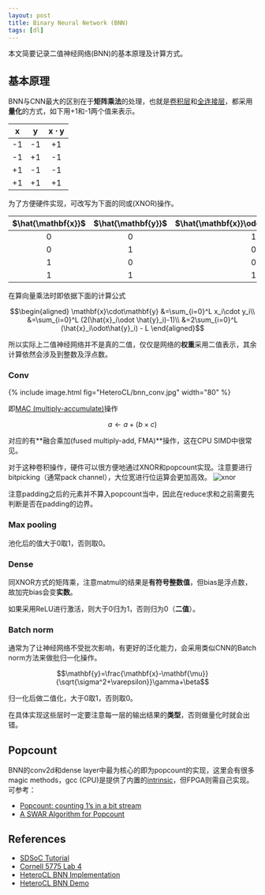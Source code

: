 ```yaml
---
layout: post
title: Binary Neural Network (BNN)
tags: [dl]
---
```


本文简要记录二值神经网络(BNN)的基本原理及计算方式。

<!--more-->

## 基本原理
BNN与CNN最大的区别在于**矩阵乘法**的处理，也就是<u>卷积层</u>和<u>全连接层</u>，都采用**量化**的方式，如下用+1和-1两个值来表示。

| $\mathbf{x}$ | $\mathbf{y}$ | $\mathbf{x}\cdot\mathbf{y}$ |
| :--: | :--: | :--: |
| -1 | -1 | +1 |
| -1 | +1 | -1 |
| +1 | -1 | -1 |
| +1 | +1 | +1 |

为了方便硬件实现，可改写为下面的同或(XNOR)操作。

| $\hat{\mathbf{x}}$ | $\hat{\mathbf{y}}$ | $\hat{\mathbf{x}}\odot\hat{\mathbf{y}}$ |
| :--: | :--: | :--: |
| 0 | 0 | 1 |
| 0 | 1 | 0 |
| 1 | 0 | 0 |
| 1 | 1 | 1 |

在算向量乘法时即依据下面的计算公式

$$\begin{aligned}
\mathbf{x}\cdot\mathbf{y}
&=\sum_{i=0}^L x_i\cdot y_i\\
&=\sum_{i=0}^L (2(\hat{x}_i\odot \hat{y}_i)-1)\\
&=2\sum_{i=0}^L (\hat{x}_i\odot\hat{y}_i) - L
\end{aligned}$$

所以实际上二值神经网络并不是真的二值，仅仅是网络的**权重**采用二值表示，其余计算依然会涉及到整数及浮点数。

### Conv
{% include image.html fig="HeteroCL/bnn_conv.jpg" width="80" %}

即[MAC (multiply-accumulate)](https://en.wikipedia.org/wiki/Multiply%E2%80%93accumulate_operation)操作

$$a\leftarrow a+(b\times c)$$

对应的有**融合乘加(fused multiply-add, FMA)**操作，这在CPU SIMD中很常见。

对于这种卷积操作，硬件可以很方便地通过XNOR和popcount实现。注意要进行bitpicking（通常pack channel），大位宽进行位运算会更加高效。
![xnor](https://software.intel.com/sites/default/files/managed/c0/e0/webops10048-fig3-bit-packing.png)

注意padding之后的元素并不算入popcount当中，因此在reduce求和之前需要先判断是否在padding的边界。

### Max pooling
池化后的值大于0取1，否则取0。

### Dense
同XNOR方式的矩阵乘，注意matmul的结果是**有符号整数值**，但bias是浮点数，故加完bias会变**实数**。

如果采用ReLU进行激活，则大于0归为1，否则归为0（**二值**）。

### Batch norm
通常为了让神经网络不受批次影响，有更好的泛化能力，会采用类似CNN的Batch norm方法来做批归一化操作。

$$\mathbf{y}=\frac{\mathbf{x}-\mathbf{\mu}}{\sqrt{\sigma^2+\varepsilon}}\gamma+\beta$$

归一化后做二值化，大于0取1，否则取0。

在具体实现这些层时一定要注意每一层的输出结果的**类型**，否则做量化时就会出错。

## Popcount
BNN的conv2d和dense layer中最为核心的即为popcount的实现，这里会有很多magic methods，gcc (CPU)是提供了内置的[intrinsic](https://docs.tvm.ai/tutorials/language/intrin_math.html)，但FPGA则需自己实现。可参考：
* [Popcount: counting 1’s in a bit stream](https://www.johndcook.com/blog/2020/02/21/popcount/)
* [A SWAR Algorithm for Popcount](https://www.playingwithpointers.com/blog/swar.html)

## References
* [SDSoC Tutorial](https://github.com/seanlatias/sdsoc-tutorial/tree/master/bnn)
* [Cornell 5775 Lab 4](https://www.csl.cornell.edu/courses/ece5775/pdf/lab4.pdf)
* [HeteroCL BNN Implementation](https://github.com/chhzh123/heterocl/blob/mydev-v0.3/hlib/python/hlib/op/bnn.py)
* [HeteroCL BNN Demo](https://github.com/chhzh123/heterocl-demo/blob/master/bnn/lab5775/bnn_main.py)